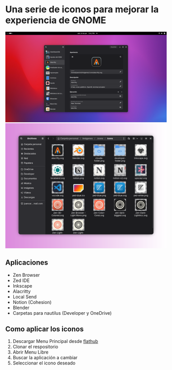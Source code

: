 # Una serie de iconos para mejorar la experiencia de GNOME

![menulibre](./assets/image.png)
![iconos](./assets/icons.png)

## Aplicaciones

- Zen Browser
- Zed IDE
- Inkscape
- Alacritty
- Local Send
- Notion (Cohesion)
- Blender
- Carpetas para nautilus (Developer y OneDrive)

## Como aplicar los iconos

1. Descargar Menu Principal desde [flathub](https://flathub.org/apps/page.codeberg.libre_menu_editor.LibreMenuEditor)
2. Clonar el respositorio
3. Abrir Menu Libre
4. Buscar la aplicación a cambiar
5. Seleccionar el icono deseado
